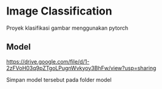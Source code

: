 
# Image Classification 

Proyek klasifikasi gambar menggunakan pytorch


## Model

https://drive.google.com/file/d/1-2zFVoH03q9pZTgoLPugnWvkyoy3BhFw/view?usp=sharing

Simpan model tersebut pada folder model




